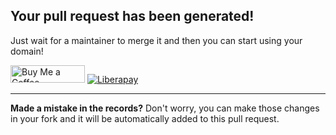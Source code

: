 ## Your pull request has been generated!
Just wait for a maintainer to merge it and then you can start using your domain!

<a href="https://www.buymeacoffee.com/phenax" target="_blank"><img src="https://cdn.buymeacoffee.com/buttons/default-orange.png" alt="Buy Me a Coffee" height="28" width="119"></a> <a href="https://liberapay.com/phenax" target="_blank"><img src="https://img.shields.io/badge/liberapay-donate-yellow.svg?style=for-the-badge" alt="Liberapay"></a>

---

**Made a mistake in the records?** Don't worry, you can make those changes in your fork and it will be automatically added to this pull request.
